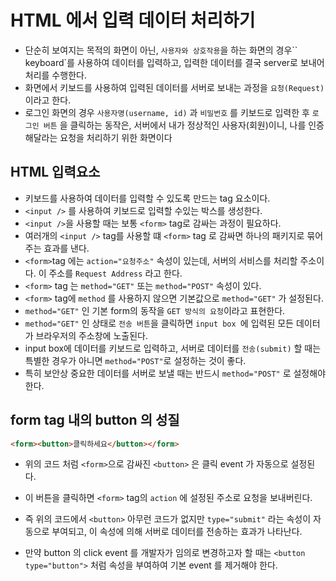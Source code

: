 # HTML 에서 입력 데이터 처리하기

- 단순히 보여지는 목적의 화면이 아닌, `사용자와 상호작용`을 하는 화면의 경우`` keyboard`를 사용하여 데이터를 입력하고, 입력한 데이터를 결국 server로 보내어 처리를 수행한다.
- 화면에서 키보드를 사용하여 입력된 데이터를 서버로 보내는 과정을 `요청(Request)`이라고 한다.
- 로그인 화면의 경우 `사용자명(username, id)` 과 `비밀번호` 를 키보드로 입력한 후 `로그인 버튼` 을 클릭하는 동작은, 서버에서 내가 정상적인 사용자(회원)이니, 나를 인증해달라는 요청을 처리하기 위한 화면이다

## HTML 입력요소

- 키보드를 사용하여 데이터를 입력할 수 있도록 만드는 tag 요소이다.
- `<input />` 를 사용하여 키보드로 입력할 수있는 박스를 생성한다.
- `<input />`을 사용할 때는 보통 `<form>` tag로 감싸는 과정이 필요하다.
- 여러개의 `<input />` tag를 사용할 떄 `<form>` tag 로 감싸면 하나의 패키지로 묶어 주는 효과를 낸다.
- `<form>`tag 에는 `action="요청주소"` 속성이 있는데, 서버의 서비스를 처리할 주소이다. 이 주소를 `Request Address` 라고 한다.
- `<form>` tag 는 `method="GET"` 또는 `method="POST"` 속성이 있다.
- `<form>` tag에 `method` 를 사용하지 않으면 기본값으로 `method="GET"` 가 설정된다.
- `method="GET"` 인 기본 form의 동작을 `GET 방식의 요청`이라고 표현한다.
- `method="GET"` 인 상태로 `전송 버튼`을 클릭하면 `input box `에 입력된 모든 데이터가 브라우저의 주소창에 노출된다.
- input box에 데이터를 키보드로 입력하고, 서버로 데이터를 `전송(submit)` 할 때는 특별한 경우가 아니면 `method="POST"`로 설정하는 것이 좋다.
- 특히 보안상 중요한 데이터를 서버로 보낼 때는 반드시 `method="POST"` 로 설정해야 한다.

## form tag 내의 button 의 성질

```html
<form><button>클릭하세요</button></form>
```

- 위의 코드 처럼 `<form>`으로 감싸진 `<button>` 은 클릭 event 가 자동으로 설정된다.

- 이 버튼을 클릭하면 `<form>` tag의 `action` 에 설정된 주소로 요청을 보내버린다.
- 즉 위의 코드에서 `<button>` 아무런 코드가 없지만 `type="submit"` 라는 속성이 자동으로 부여되고, 이 속성에 의해 서버로 데이터를 전송하는 효과가 나타난다.
- 만약 button 의 click event 를 개발자가 임의로 변경하고자 할 때는 `<button type="button">` 처럼 속성을 부여하여 기본 event 를 제거해야 한다.

